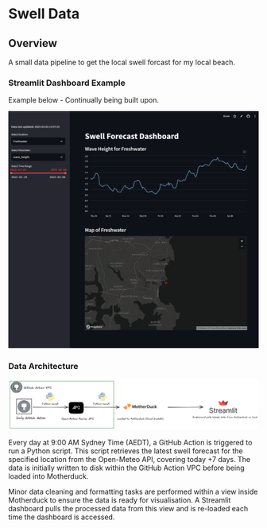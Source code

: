 # Swell Data

## Overview

A small data pipeline to get the local swell forcast for my local beach.

### Streamlit Dashboard Example

Example below - Continually being built upon.

![Dashboard](./images/dashboard_screengrab.png)

### Data Architecture

![Architecture](./images/architecture.png)

Every day at 9:00 AM Sydney Time (AEDT), a GitHub Action is triggered to run a Python script. This script retrieves the latest swell forecast for the specified location from the Open-Meteo API, covering today +7 days. The data is initially written to disk within the GitHub Action VPC before being loaded into Motherduck.

Minor data cleaning and formatting tasks are performed within a view inside Motherduck to ensure the data is ready for visualisation. A Streamlit dashboard pulls the processed data from this view and is re-loaded each time the dashboard is accessed.


